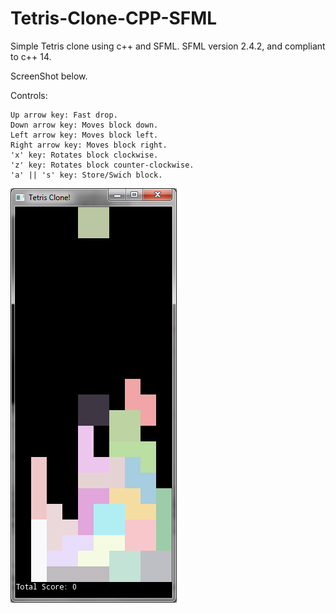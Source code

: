 # Tetris-Clone-CPP-SFML
Simple Tetris clone using c++ and SFML.
SFML version 2.4.2, and compliant to c++ 14.

ScreenShot below.

Controls:

	Up arrow key: Fast drop.
	Down arrow key: Moves block down.
	Left arrow key: Moves block left.
	Right arrow key: Moves block right.
	'x' key: Rotates block clockwise.
	'z' key: Rotates block counter-clockwise.
	'a' || 's' key: Store/Swich block.
	


![Alt text](/screenShots/tetrisClone.png?raw=true "Tetris Clone")

